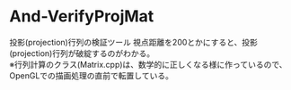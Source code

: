 # And-VerifyProjMat
投影(projection)行列の検証ツール
視点距離を200とかにすると、投影(projection)行列が破綻するのがわかる。<br/>
※行列計算のクラス(Matrix.cpp)は、数学的に正しくなる様に作っているので、OpenGLでの描画処理の直前で転置している。
